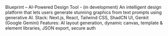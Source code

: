 Blueprint – AI-Powered Design Tool - (in development)
An intelligent design platform that lets users generate stunning graphics from text prompts using generative AI.
Stack: Next.js, React, Tailwind CSS, ShadCN UI, Genkit (Google Gemini) Features: AI layout generation, dynamic canvas, template & element libraries, JSON export, secure auth
